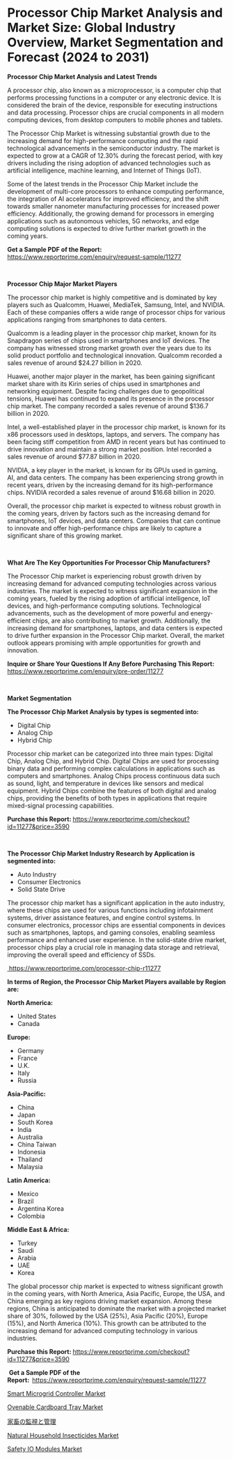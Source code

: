 <p><h1>Processor Chip Market Analysis and Market Size: Global Industry Overview, Market Segmentation and Forecast (2024 to 2031)</h1></p><p><strong>Processor Chip Market Analysis and Latest Trends</strong></p>
<p><p>A processor chip, also known as a microprocessor, is a computer chip that performs processing functions in a computer or any electronic device. It is considered the brain of the device, responsible for executing instructions and data processing. Processor chips are crucial components in all modern computing devices, from desktop computers to mobile phones and tablets.</p><p>The Processor Chip Market is witnessing substantial growth due to the increasing demand for high-performance computing and the rapid technological advancements in the semiconductor industry. The market is expected to grow at a CAGR of 12.30% during the forecast period, with key drivers including the rising adoption of advanced technologies such as artificial intelligence, machine learning, and Internet of Things (IoT).</p><p>Some of the latest trends in the Processor Chip Market include the development of multi-core processors to enhance computing performance, the integration of AI accelerators for improved efficiency, and the shift towards smaller nanometer manufacturing processes for increased power efficiency. Additionally, the growing demand for processors in emerging applications such as autonomous vehicles, 5G networks, and edge computing solutions is expected to drive further market growth in the coming years.</p></p>
<p><strong>Get a Sample PDF of the Report:&nbsp;</strong> <a href="https://www.reportprime.com/enquiry/request-sample/11277">https://www.reportprime.com/enquiry/request-sample/11277</a></p>
<p>&nbsp;</p>
<p><strong>Processor Chip Major Market Players</strong></p>
<p><p>The processor chip market is highly competitive and is dominated by key players such as Qualcomm, Huawei, MediaTek, Samsung, Intel, and NVIDIA. Each of these companies offers a wide range of processor chips for various applications ranging from smartphones to data centers.</p><p>Qualcomm is a leading player in the processor chip market, known for its Snapdragon series of chips used in smartphones and IoT devices. The company has witnessed strong market growth over the years due to its solid product portfolio and technological innovation. Qualcomm recorded a sales revenue of around $24.27 billion in 2020.</p><p>Huawei, another major player in the market, has been gaining significant market share with its Kirin series of chips used in smartphones and networking equipment. Despite facing challenges due to geopolitical tensions, Huawei has continued to expand its presence in the processor chip market. The company recorded a sales revenue of around $136.7 billion in 2020.</p><p>Intel, a well-established player in the processor chip market, is known for its x86 processors used in desktops, laptops, and servers. The company has been facing stiff competition from AMD in recent years but has continued to drive innovation and maintain a strong market position. Intel recorded a sales revenue of around $77.87 billion in 2020.</p><p>NVIDIA, a key player in the market, is known for its GPUs used in gaming, AI, and data centers. The company has been experiencing strong growth in recent years, driven by the increasing demand for its high-performance chips. NVIDIA recorded a sales revenue of around $16.68 billion in 2020.</p><p>Overall, the processor chip market is expected to witness robust growth in the coming years, driven by factors such as the increasing demand for smartphones, IoT devices, and data centers. Companies that can continue to innovate and offer high-performance chips are likely to capture a significant share of this growing market.</p></p>
<p>&nbsp;</p>
<p><strong>What Are The Key Opportunities For Processor Chip Manufacturers?</strong></p>
<p><p>The Processor Chip market is experiencing robust growth driven by increasing demand for advanced computing technologies across various industries. The market is expected to witness significant expansion in the coming years, fueled by the rising adoption of artificial intelligence, IoT devices, and high-performance computing solutions. Technological advancements, such as the development of more powerful and energy-efficient chips, are also contributing to market growth. Additionally, the increasing demand for smartphones, laptops, and data centers is expected to drive further expansion in the Processor Chip market. Overall, the market outlook appears promising with ample opportunities for growth and innovation.</p></p>
<p><strong>Inquire or Share Your Questions If Any Before Purchasing This Report:</strong> <a href="https://www.reportprime.com/enquiry/pre-order/11277">https://www.reportprime.com/enquiry/pre-order/11277</a></p>
<p>&nbsp;</p>
<p><strong>Market Segmentation</strong></p>
<p><strong>The Processor Chip Market Analysis by types is segmented into:</strong></p>
<p><ul><li>Digital Chip</li><li>Analog Chip</li><li>Hybrid Chip</li></ul></p>
<p><p>Processor chip market can be categorized into three main types: Digital Chip, Analog Chip, and Hybrid Chip. Digital Chips are used for processing binary data and performing complex calculations in applications such as computers and smartphones. Analog Chips process continuous data such as sound, light, and temperature in devices like sensors and medical equipment. Hybrid Chips combine the features of both digital and analog chips, providing the benefits of both types in applications that require mixed-signal processing capabilities.</p></p>
<p><strong>Purchase this Report:&nbsp;</strong><a href="https://www.reportprime.com/checkout?id=11277&price=3590">https://www.reportprime.com/checkout?id=11277&price=3590</a></p>
<p>&nbsp;</p>
<p><strong>The Processor Chip Market Industry Research by Application is segmented into:</strong></p>
<p><ul><li>Auto Industry</li><li>Consumer Electronics</li><li>Solid State Drive</li></ul></p>
<p><p>The processor chip market has a significant application in the auto industry, where these chips are used for various functions including infotainment systems, driver assistance features, and engine control systems. In consumer electronics, processor chips are essential components in devices such as smartphones, laptops, and gaming consoles, enabling seamless performance and enhanced user experience. In the solid-state drive market, processor chips play a crucial role in managing data storage and retrieval, improving the overall speed and efficiency of SSDs.</p></p>
<p><a href="https://www.reportprime.com/processor-chip-r11277">&nbsp;https://www.reportprime.com/processor-chip-r11277</a></p>
<p><strong>In terms of Region, the Processor Chip Market Players available by Region are:</strong></p>
<p>
    <p> <strong> North America: </strong>
        <ul>
            <li>United States</li>
            <li>Canada</li>
        </ul>
        </p> 
    <p> <strong> Europe: </strong>
        <ul>
            <li>Germany</li>
            <li>France</li>
            <li>U.K.</li>
            <li>Italy</li>
            <li>Russia</li>
        </ul>
        </p> 
    <p> <strong> Asia-Pacific: </strong>
        <ul>
            <li>China</li>
            <li>Japan</li>
            <li>South Korea</li>
            <li>India</li>
            <li>Australia</li>
            <li>China Taiwan</li>
            <li>Indonesia</li>
            <li>Thailand</li>
            <li>Malaysia</li>
        </ul>
        </p> 
    <p> <strong> Latin America: </strong>
        <ul>
            <li>Mexico</li>
            <li>Brazil</li>
            <li>Argentina Korea</li>
            <li>Colombia</li>
        </ul>
        </p> 
    <p> <strong> Middle East & Africa: </strong>
        <ul>
            <li>Turkey</li>
            <li>Saudi</li>
            <li>Arabia</li>
            <li>UAE</li>
            <li>Korea</li>
        </ul>
    </p>
    </p>
<p><p>The global processor chip market is expected to witness significant growth in the coming years, with North America, Asia Pacific, Europe, the USA, and China emerging as key regions driving market expansion. Among these regions, China is anticipated to dominate the market with a projected market share of 30%, followed by the USA (25%), Asia Pacific (20%), Europe (15%), and North America (10%). This growth can be attributed to the increasing demand for advanced computing technology in various industries.</p></p>
<p><strong>Purchase this Report: </strong><a href="https://www.reportprime.com/checkout?id=11277&price=3590">https://www.reportprime.com/checkout?id=11277&price=3590</a></p>
<p>&nbsp;<strong>Get a Sample PDF of the Report:&nbsp;&nbsp;</strong><a href="https://www.reportprime.com/enquiry/request-sample/11277">https://www.reportprime.com/enquiry/request-sample/11277</a></p>
<p><strong></strong></p>
<p><p><a href="https://github.com/Angelnienowdseej3e45z3p8c/Market-Research-Report-List-2/blob/main/smart-microgrid-controller-market.md">Smart Microgrid Controller Market</a></p><p><a href="https://issuu.com/reportprime-2/docs/ovenable-cardboard-tray-market-size-2030.pptx">Ovenable Cardboard Tray Market</a></p><p><a href="https://github.com/gfggqjbfys368009/Market-Research-Report-List-2/blob/main/464029282474.md">家畜の監視と管理</a></p><p><a href="https://issuu.com/reportprime-2/docs/natural-household-insecticides-market-size-2030.pp">Natural Household Insecticides Market</a></p><p><a href="https://github.com/brentleyjimmiealvaradoz4l1rea/Market-Research-Report-List-2/blob/main/safety-io-modules-market.md">Safety IO Modules Market</a></p></p>